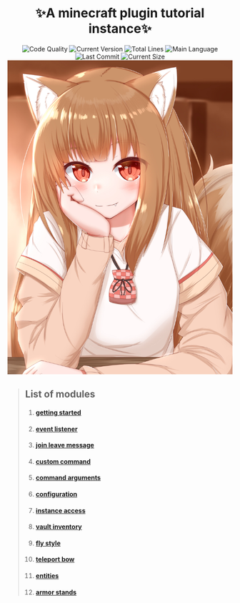 # <div align="center"> ✨A minecraft plugin tutorial instance✨ </div>

<div align="center">
<img alt="Code Quality" src="https://img.shields.io/codefactor/grade/github/Ba1oretto/MinecraftPlugins/plugins?style=plastic">
<img alt="Current Version" src="https://img.shields.io/badge/paper-1.17.1-green?style=plastic">
<img alt="Total Lines" src="https://img.shields.io/tokei/lines/github/Ba1oretto/MinecraftPlugins?color=%2300FFFF&style=plastic">
<img alt="Main Language" src="https://img.shields.io/github/languages/top/Ba1oretto/MinecraftPlugins?color=%23FF8C00&style=plastic">
<img alt="Last Commit" src="https://img.shields.io/github/last-commit/Ba1oretto/MinecraftPlugins?color=%23FFD700&style=plastic">
<img alt="Current Size" src="https://img.shields.io/github/repo-size/Ba1oretto/MinecraftPlugins?style=plastic">
</div>

<div align="center">
<img alt="ホロ" src="show.jpg">
</div>



> ## List of modules
> 1. #### [getting started](/GettingStarted)
> 2. #### [event listener](/EventListeners)
> 3. #### [join leave message](/JoinLeaveMessage)
> 4. #### [custom command](/CustomCommands)
> 5. #### [command arguments](/CommandArguments)
> 6. #### [configuration](/Configurations)
> 7. #### [instance access](/InstanceAccess)
> 8. #### [vault inventory](/VaultInventory)
> 9. #### [fly style](/FlyStyle)
> 10. #### [teleport bow](/TeleportBow)
> 11. #### [entities](/Entities)
> 12. #### [armor stands](/ArmorStands)